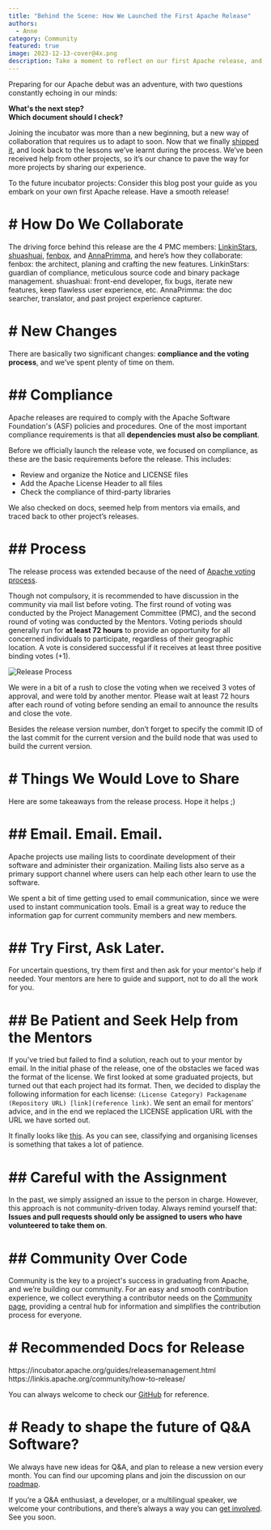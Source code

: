 ```yaml
---
title: "Behind the Scene: How We Launched the First Apache Release"
authors:
  - Anne
category: Community
featured: true
image: 2023-12-13-cover@4x.png
description: Take a moment to reflect on our first Apache release, and share experience with new projects for a smooth release.
---
```


Preparing for our Apache debut was an adventure, with two questions constantly echoing in our minds:

**What's the next step?\
Which document should I check?**

Joining the incubator was more than a new beginning, but a new way of collaboration that requires us to adapt to soon. Now that we finally [shipped it](https://answer.apache.org/blog/2023/12/07/a-new-chapter-begins-answer-first-apache-release-launches), and look back to the lessons we’ve learnt during the process. We’ve been received help from other projects, so it’s our chance to pave the way for more projects by sharing our experience.

To the future incubator projects: Consider this blog post your guide as you embark on your own first Apache release. Have a smooth release!

# # How Do We Collaborate

The driving force behind this release are the 4 PMC members: [LinkinStars](https://github.com/LinkinStars), [shuashuai](https://github.com/shuashuai), [fenbox](https://github.com/fenbox), and [AnnaPrimma](https://github.com/PrimmaAnna), and here’s how they collaborate:
fenbox: the architect, planing and crafting the new features.
LinkinStars: guardian of compliance, meticulous source code and binary package management.
shuashuai: front-end developer, fix bugs, iterate new features, keep flawless user experience, etc.
AnnaPrimma: the doc searcher, translator, and past project experience capturer.

# # New Changes

There are basically two significant changes: **compliance and the voting process**, and we’ve spent plenty of time on them.

# ## Compliance

Apache releases are required to comply with the Apache Software Foundation's (ASF) policies and procedures. One of the most important compliance requirements is that all **dependencies must also be compliant**.

Before we officially launch the release vote, we focused on compliance, as these are the basic requirements before the release. This includes:

- Review and organize the Notice and LICENSE files
- Add the Apache License Header to all files
- Check the compliance of third-party libraries

We also checked on docs, seemed help from mentors via emails, and traced back to other project’s releases.

# ## Process

The release process was extended because of the need of [Apache voting process](https://www.apache.org/foundation/voting.html).

Though not compulsory, it is recommended to have discussion in the community via mail list before voting. The first round of voting was conducted by the Project Management Committee (PMC), and the second round of voting was conducted by the Mentors. Voting periods should generally run for **at least 72 hours** to provide an opportunity for all concerned individuals to participate, regardless of their geographic location. A vote is considered successful if it receives at least three positive binding votes (+1).

![Release Process](Release%20Process.png)

We were in a bit of a rush to close the voting when we received 3 votes of approval, and were told by another mentor. Please wait at least 72 hours after each round of voting before sending an email to announce the results and close the vote.

Besides the release version number, don’t forget to specify the commit ID of the last commit for the current version and the build node that was used to build the current version.

# # Things We Would Love to Share

Here are some takeaways from the release process. Hope it helps ;)

# ## Email. Email. Email.

Apache projects use mailing lists to coordinate development of their software and administer their organization. Mailing lists also serve as a primary support channel where users can help each other learn to use the software.

We spent a bit of time getting used to email communication, since we were used to instant communication tools. Email is a great way to reduce the information gap for current community members and new members.

# ## Try First, Ask Later.

For uncertain questions, try them first and then ask for your mentor's help if needed. Your mentors are here to guide and support, not to do all the work for you.

# ## Be Patient and Seek Help from the Mentors

If you’ve tried but failed to find a solution, reach out to your mentor by email.
In the initial phase of the release, one of the obstacles we faced was the format of the license. We first looked at some graduated projects, but turned out that each project had its format. Then, we decided to display the following information for each license: `(License Category) Packagename (Repository URL) [link](reference link)`. We sent an email for mentors’ advice, and in the end we replaced the LICENSE application URL with the URL we have sorted out.

It finally looks like [this](https://github.com/apache/incubator-answer/blob/main/docs/release/LICENSE). As you can see, classifying and organising licenses is something that takes a lot of patience.

# ## Careful with the Assignment

In the past, we simply assigned an issue to the person in charge. However, this approach is not community-driven today. Always remind yourself that: **Issues and pull requests should only be assigned to users who have volunteered to take them on**.

# ## Community Over Code

Community is the key to a project's success in graduating from Apache, and we’re building our community. For an easy and smooth contribution experience, we collect everything a contributor needs on the [Community page](https://answer.apache.org/community/contributing), providing a central hub for information and simplifies the contribution process for everyone.

# # Recommended Docs for Release

https\://incubator.apache.org/guides/releasemanagement.html\
https\://linkis.apache.org/community/how-to-release/

You can always welcome to check our [GitHub](https://github.com/apache/incubator-answer) for reference.

# # Ready to shape the future of Q\&A Software?

We always have new ideas for Q\&A, and plan to release a new version every month. You can find our upcoming plans and join the discussion on our [roadmap](https://github.com/apache/incubator-answer/projects?query=is%3Aopen).

If you’re a Q\&A enthusiast, a developer, or a multilingual speaker, we welcome your contributions, and there’s always a way you can [get involved](https://answer.apache.org/community/contributing). See you soon.
